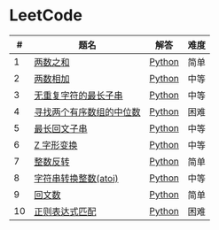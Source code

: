 # LeetCode

| # | 题名 | 解答 | 难度 |
|---|-----|-----|------|
|1|[两数之和](https://leetcode-cn.com/problems/two-sum/)|[Python](./algorithms/python/two_sum/two_sum.py)|简单|
|2|[两数相加](https://leetcode-cn.com/problems/add-two-numbers/)|[Python](./algorithms/python/add_two_numbers/add_two_numbers.py)|中等|
|3|[无重复字符的最长子串](https://leetcode-cn.com/problems/longest-substring-without-repeating-characters/)|[Python](./algorithms/python/longest_substring_without_repeating_characters/longest_substring_without_repeating_characters.py)|中等|
|4|[寻找两个有序数组的中位数](https://leetcode-cn.com/problems/median-of-two-sorted-arrays/)|[Python](./algorithms/python/median_of_two_sorted_arrays/median_of_two_sorted_arrays.py)|困难|
|5|[最长回文子串](https://leetcode-cn.com/problems/longest-palindromic-substring/)|[Python](./algorithms/python/longest_palindromic_substring/longest_palindromic_substring.py)|中等|
|6|[Z 字形变换](https://leetcode-cn.com/problems/zigzag-conversion/)|[Python](./algorithms/python/zigzag_conversion/zigzag_conversion.py)|中等|
|7|[整数反转](https://leetcode-cn.com/problems/reverse-integer/)|[Python](./algorithms/python/reverse_integer/reverse_integer.py)|简单|
|8|[字符串转换整数(atoi)](https://leetcode-cn.com/problems/string-to-integer-atoi/)|[Python](./algorithms/python/string_to_integer_atoi/string_to_integer_atoi.py)|中等|
|9|[回文数](https://leetcode-cn.com/problems/palindrome-number/)|[Python](./algorithms/python/palindrome_number/palindrome_number.py)|简单|
|10|[正则表达式匹配](https://leetcode-cn.com/problems/regular-expression-matching/)|[Python](./algorithms/python/regular_expression_matching/regular_expression_matching.py)|困难|
